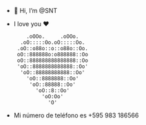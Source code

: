 - 👋 Hi, I’m @SNT
- I love you ❤️ 

          .oOOo.     .oOOo.
        .oO:::::Oo.oO:::::Oo.
       .oO::o88o::o::o88o::Oo.
       oO::888888o:o888888::Oo
       oO::888888888888888::Oo
       'oO::8888888888888::Oo'
        'oO::88888888888::Oo'
          'oO::8888888::Oo'
           'oO::88888::Oo'
             'oO::8::Oo'
               'oO:Oo'
                 'O'

- Mi número de teléfono es +595 983 186566

<!---
SNTlovesyou/SNTlovesyou is a ✨ special ✨ repository because its `README.md` (this file) appears on your GitHub profile.
You can click the Preview link to take a look at your changes.
--->
